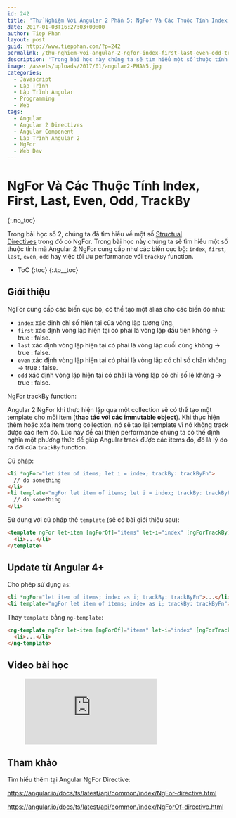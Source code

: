 ```yaml
---
id: 242
title: 'Thử Nghiệm Với Angular 2 Phần 5: NgFor Và Các Thuộc Tính Index, First, Last, Even, Odd, TrackBy'
date: 2017-01-03T16:27:03+00:00
author: Tiep Phan
layout: post
guid: http://www.tiepphan.com/?p=242
permalink: /thu-nghiem-voi-angular-2-ngfor-index-first-last-even-odd-trackby/
description: 'Trong bài học này chúng ta sẽ tìm hiểu một số thuộc tính mà Angular 2 NgFor cung cấp như các biến cục bộ: index, first, last, even, odd hay việc tối ưu performance với trackBy function.'
image: /assets/uploads/2017/01/angular2-PHAN5.jpg
categories:
  - Javascript
  - Lập Trình
  - Lập Trình Angular
  - Programming
  - Web
tags:
  - Angular
  - Angular 2 Directives
  - Angular Component
  - Lập Trình Angular 2
  - NgFor
  - Web Dev
---
```


# NgFor Và Các Thuộc Tính Index, First, Last, Even, Odd, TrackBy
{:.no_toc}

Trong bài học số 2, chúng ta đã tìm hiểu về một số <a href="http://www.tiepphan.com/thu-nghiem-voi-angular-2-built-in-directives-ngif-ngfor-ngswitchcase/" target="_blank">Structual Directives</a> trong đó có NgFor. Trong bài học này chúng ta sẽ tìm hiểu một số thuộc tính mà Angular 2 NgFor cung cấp như các biến cục bộ: `index`, `first`, `last`, `even`, `odd` hay việc tối ưu performance với `trackBy` function.

* ToC
{:toc}
{:.tp__toc}

## Giới thiệu

NgFor cung cấp các biến cục bộ, có thể tạo một alias cho các biến đó như:

  * `index` xác định chỉ số hiện tại của vòng lặp tương ứng.
  * `first` xác định vòng lặp hiện tại có phải là vòng lặp đầu tiên không -> true : false.
  * `last` xác định vòng lặp hiện tại có phải là vòng lặp cuối cùng không -> true : false.
  * `even` xác định vòng lặp hiện tại có phải là vòng lặp có chỉ số chẵn không -> true : false.
  * `odd` xác định vòng lặp hiện tại có phải là vòng lặp có chỉ số lẻ không -> true : false.

NgFor trackBy function:

Angular 2 NgFor khi thực hiện lặp qua một collection sẽ có thể tạo một template cho mỗi item (**thao tác với các immutable object**). Khi thực hiện thêm hoặc xóa item trong collection, nó sẽ tạo lại template vì nó không track được các item đó. Lúc này để cái thiện performance chúng ta có thể định nghĩa một phương thức để giúp Angular track được các items đó, đó là lý do ra đời của `trackBy` function.

Cú pháp:

```html
<li *ngFor="let item of items; let i = index; trackBy: trackByFn">
  // do something
</li>
<li template="ngFor let item of items; let i = index; trackBy: trackByFn">
  // do something
</li>
```

Sử dụng với cú pháp thẻ `template` (sẽ có bài giới thiệu sau):

```html
<template ngFor let-item [ngForOf]="items" let-i="index" [ngForTrackBy]="trackByFn">
  <li>...</li>
</template>
```

## Update từ Angular 4+

Cho phép sử dụng `as`:

```html
<li *ngFor="let item of items; index as i; trackBy: trackByFn">...</li>
<li template="ngFor let item of items; index as i; trackBy: trackByFn">...</li>
```

Thay `template` bằng `ng-template`:

```html
<ng-template ngFor let-item [ngForOf]="items" let-i="index" [ngForTrackBy]="trackByFn">
  <li>...</li>
</ng-template>
```

## Video bài học

<figure class="video_container">
  <iframe src="https://www.youtube.com/embed/5df6zJhycGs" frameborder="0" allowfullscreen="true"> </iframe>
</figure>


## Tham khảo

Tìm hiểu thêm tại Angular NgFor Directive:

<a href="https://angular.io/docs/ts/latest/api/common/index/NgFor-directive.html" target="_blank">https://angular.io/docs/ts/latest/api/common/index/NgFor-directive.html</a>

<a href="https://angular.io/docs/ts/latest/api/common/index/NgForOf-directive.html" target="_blank">https://angular.io/docs/ts/latest/api/common/index/NgForOf-directive.html</a>